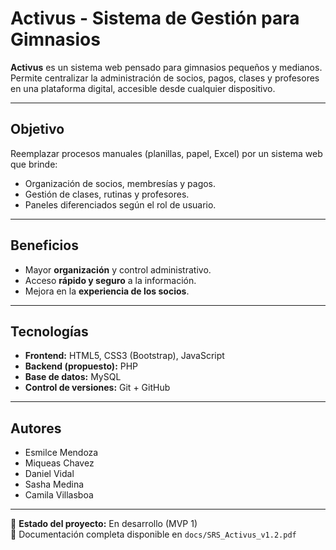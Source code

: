 # Activus - Sistema de Gestión para Gimnasios

**Activus** es un sistema web pensado para gimnasios pequeños y medianos.  
Permite centralizar la administración de socios, pagos, clases y profesores en una plataforma digital, accesible desde cualquier dispositivo.

---

## Objetivo
Reemplazar procesos manuales (planillas, papel, Excel) por un sistema web que brinde:
- Organización de socios, membresías y pagos.  
- Gestión de clases, rutinas y profesores.  
- Paneles diferenciados según el rol de usuario.  

---

## Beneficios
- Mayor **organización** y control administrativo.  
- Acceso **rápido y seguro** a la información.  
- Mejora en la **experiencia de los socios**.  

---

## Tecnologías
- **Frontend:** HTML5, CSS3 (Bootstrap), JavaScript  
- **Backend (propuesto):**  PHP  
- **Base de datos:** MySQL 
- **Control de versiones:** Git + GitHub  

---

## Autores
- Esmilce Mendoza  
- Miqueas Chavez  
- Daniel Vidal  
- Sasha Medina  
- Camila Villasboa  

---

📅 **Estado del proyecto:** En desarrollo (MVP 1)  
📄 Documentación completa disponible en `docs/SRS_Activus_v1.2.pdf`
